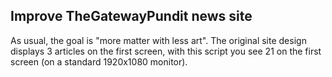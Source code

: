 ## Improve TheGatewayPundit news site

As usual, the goal is "more matter with less art". The original site design displays 3 articles on the first screen, with this script you see 21 on the first screen (on a standard 1920x1080 monitor).